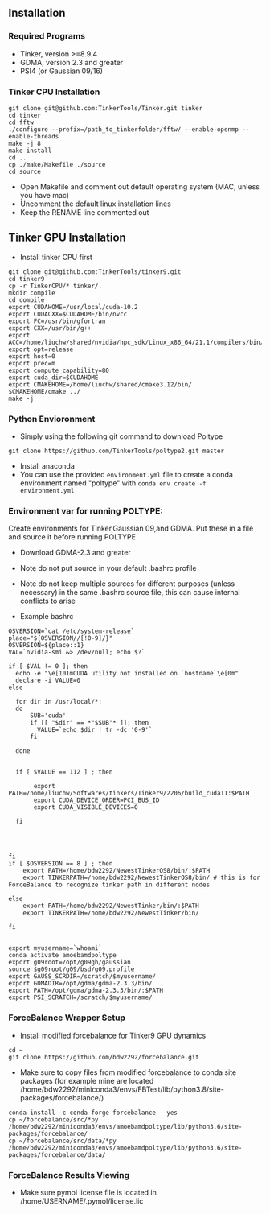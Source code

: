 ## Installation


### Required Programs
* Tinker, version >=8.9.4
* GDMA, version 2.3 and greater
* PSI4 (or Gaussian 09/16)


### Tinker CPU Installation
```
git clone git@github.com:TinkerTools/Tinker.git tinker
cd tinker
cd fftw
./configure --prefix=/path_to_tinkerfolder/fftw/ --enable-openmp --enable-threads
make -j 8
make install
cd ..
cp ./make/Makefile ./source
cd source
```
* Open Makefile and comment out default operating system (MAC, unless you have mac)
* Uncomment the default linux installation lines
* Keep the RENAME line commented out


## Tinker GPU Installation
* Install tinker CPU first 
```
git clone git@github.com:TinkerTools/tinker9.git
cd tinker9
cp -r TinkerCPU/* tinker/.
mkdir compile
cd compile
export CUDAHOME=/usr/local/cuda-10.2
export CUDACXX=$CUDAHOME/bin/nvcc
export FC=/usr/bin/gfortran
export CXX=/usr/bin/g++
export ACC=/home/liuchw/shared/nvidia/hpc_sdk/Linux_x86_64/21.1/compilers/bin/nvc++
export opt=release
export host=0
export prec=m
export compute_capability=80
export cuda_dir=$CUDAHOME
export CMAKEHOME=/home/liuchw/shared/cmake3.12/bin/
$CMAKEHOME/cmake ../
make -j
```


### Python Envioronment
* Simply using the following git command to download Poltype
```shell
git clone https://github.com/TinkerTools/poltype2.git master
```

* Install anaconda
* You can use the provided `environment.yml` file to create a conda environment named "poltype" with `conda env create -f environment.yml`

### Environment var for running POLTYPE:
 Create environments for Tinker,Gaussian 09,and GDMA. Put these in a file and source it before running POLTYPE

* Download GDMA-2.3 and greater
* Note do not put source in your default .bashrc profile
* Note do not keep multiple sources for different purposes (unless necessary) in the same .bashrc source file, this can cause internal conflicts to arise

* Example bashrc
```shell
OSVERSION=`cat /etc/system-release`
place="${OSVERSION//[!0-9]/}"
OSVERSION=${place::1}
VAL=`nvidia-smi &> /dev/null; echo $?`

if [ $VAL != 0 ]; then
  echo -e "\e[101mCUDA utility not installed on `hostname`\e[0m"
  declare -i VALUE=0
else

  for dir in /usr/local/*;
  do
      SUB='cuda'
      if [[ "$dir" == *"$SUB"* ]]; then
        VALUE=`echo $dir | tr -dc '0-9'`
      fi
       
  done

  
  if [ $VALUE == 112 ] ; then

       export PATH=/home/liuchw/Softwares/tinkers/Tinker9/2206/build_cuda11:$PATH
       export CUDA_DEVICE_ORDER=PCI_BUS_ID
       export CUDA_VISIBLE_DEVICES=0

  fi

 


fi
if [ $OSVERSION == 8 ] ; then
    export PATH=/home/bdw2292/NewestTinkerOS8/bin/:$PATH
    export TINKERPATH=/home/bdw2292/NewestTinkerOS8/bin/ # this is for ForceBalance to recognize tinker path in different nodes
     
else
    export PATH=/home/bdw2292/NewestTinker/bin/:$PATH
    export TINKERPATH=/home/bdw2292/NewestTinker/bin/

fi


export myusername=`whoami`
conda activate amoebamdpoltype
export g09root=/opt/g09gh/gaussian
source $g09root/g09/bsd/g09.profile
export GAUSS_SCRDIR=/scratch/$myusername/
export GDMADIR=/opt/gdma/gdma-2.3.3/bin/
export PATH=/opt/gdma/gdma-2.3.3/bin/:$PATH
export PSI_SCRATCH=/scratch/$myusername/
```


### ForceBalance Wrapper Setup
* Install modified forcebalance for Tinker9 GPU dynamics
```
cd ~
git clone https://github.com/bdw2292/forcebalance.git
```

* Make sure to copy files from modified forcebalance to conda site packages (for example mine are located /home/bdw2292/miniconda3/envs/FBTest/lib/python3.8/site-packages/forcebalance/) 
```
conda install -c conda-forge forcebalance --yes
cp ~/forcebalance/src/*py /home/bdw2292/miniconda3/envs/amoebamdpoltype/lib/python3.6/site-packages/forcebalance/
cp ~/forcebalance/src/data/*py /home/bdw2292/miniconda3/envs/amoebamdpoltype/lib/python3.6/site-packages/forcebalance/data/

```


### ForceBalance Results Viewing

* Make sure pymol license file is located in /home/USERNAME/.pymol/license.lic

